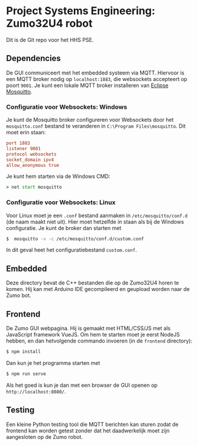 # Project Systems Engineering: Zumo32U4 robot

Dit is de Git repo voor het HHS PSE. 

## Dependencies

De GUI communiceert met het embedded systeem via MQTT. Hiervoor is een MQTT broker nodig op `localhost:1883`, die websockets accepteert op poort `9001`. Je kunt een lokale MQTT broker installeren van [Eclipse Mosquitto](https://mosquitto.org/download/). 

### Configuratie voor Websockets: Windows

Je kunt de Mosquitto broker configureren voor Websockets door het `mosquitto.conf` bestand te veranderen in `C:\Program Files\mosquitto`. Dit moet erin staan:

```conf
port 1883
listener 9001
protocol websockets
socket_domain ipv4
allow_anonymous true
```

Je kunt hem starten via de Windows CMD:

```cmd
> net start mosquitto
```

### Configuratie voor Websockets: Linux

Voor Linux moet je een `.conf` bestand aanmaken in `/etc/mosquitto/conf.d` (de naam maakt niet uit). Hier moet hetzelfde in staan als bij de Windows configuratie. Je kunt de broker dan starten met 

```bash
$  mosquitto -v -c /etc/mosquitto/conf.d/custom.conf
```

In dit geval heet het configuratiebestand `custom.conf`.

## Embedded

Deze directory bevat de C++ bestanden die op de Zumo32U4 horen te komen. Hij kan met Arduino IDE gecompileerd en geupload worden naar de Zumo bot.

## Frontend

De Zumo GUI webpagina. Hij is gemaakt met HTML/CSS/JS met als JavaScript framework VueJS. Om hem te starten moet je eerst NodeJS hebben, en dan hetvolgende commando invoeren (in de `frontend` directory): 

```bash
$ npm install 
```

Dan kun je het programma starten met 

```bash
$ npm run serve
```

Als het goed is kun je dan met een browser de GUI openen op `http://localhost:8080/`.

## Testing

Een kleine Python testing tool die MQTT berichten kan sturen zodat de frontend kan worden getest zonder dat het daadwerkelijk moet zijn aangesloten op de Zumo robot.

